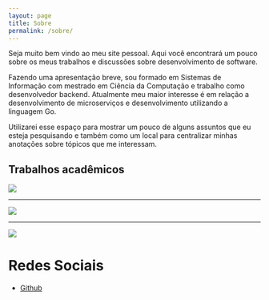 ```yaml
---
layout: page
title: Sobre
permalink: /sobre/
---
```


Seja muito bem vindo ao meu site pessoal. Aqui você encontrará um pouco sobre os meus trabalhos e discussões sobre desenvolvimento de software.

Fazendo uma apresentação breve, sou formado em Sistemas de Informação com mestrado em Ciência da Computação e trabalho como desenvolvedor backend. Atualmente meu maior interesse é em relação a desenvolvimento de microserviços e desenvolvimento utilizando a linguagem Go.

Utilizarei esse espaço para mostrar um pouco de alguns assuntos que eu esteja pesquisando e também como um local para centralizar minhas anotações sobre tópicos que me interessam.

## Trabalhos acadêmicos

[![]({{site.url}}/assets/img/breno2019.png)]({{site.url}}/assets/artigos/breno2019.pdf)

___

[![]({{site.url}}/assets/img/breno2016.png)]({{site.url}}/assets/artigos/breno2016.pdf)

___

[![]({{site.url}}/assets/img/wagner2015.png)]({{site.url}}/assets/artigos/almeida2015.pdf)

<!-- #### Caracterização da Transmissão de um Grande Evento Esportivo

A falta de implantação de multicast na Internet gera problemas de escalabilidade 
para distribuição de conteúdo popular como transmissão de eventos esportivos. 
Isto leva a utilização de soluções alternativas como distribuição em redes par-a-par 
ou por redes de distribuição de conteúdo (CDNs). Em ambos os casos é necessário 
planejamento de capacidade, que se não for feito de maneira correta pode gerar erros 
de provisionamento que resultam em problemas de desempenho e usuários frustrados. 
Neste artigo apresentamos uma caracterização do tráfego da transmissão ao vivo da 
Copa das Confederações da FIFA de 2013 realizada por um dos maiores provedores de 
conteúdo multimídia pela Internet da America Latina. Nós quantificamos o impacto da 
transmissão de um evento de grande escala no provedor de conteúdo e a qualidade de serviço 
recebida pelos usuários finais. Mostramos também que os servidores de vídeo recebem carga 
substancial e que a carga varia significativamente entre jogos, o que dificulta o 
provisionamento de capacidade. -->



<!-- 
#### Caracterização do Comportamento dos Clientes de Vídeo ao Vivo Durante um Evento de Larga Escala

Eventos de larga escala na Internet não mais são exceções. Entretanto, tanto pesquisadores 
quanto provedores de serviço ainda tem visão e entendimento limitados sobre tais eventos. 
Neste artigo, nós caracterizamos o comportamento dos usuários de um sistema de vídeo ao vivo 
durante um grande evento na Internet, a copa do mundo de futebol da FIFA em 2014. Analisamos
dados relativos a transmissão de 64 partidas por um dos principais provedores de conteúdo de 
Internet do Brasil. Nós identificamos as principais características do comportamento de um 
cliente e propomos um modelo simples que captura seu comportamento típico. Nossos resultados 
são comparados ao estado da arte e indicam mudanças no comportamento dos clientes durante 
eventos de larga escala na Internet. Acreditamos que nossos resultados podem ser aplicados na
geração de cargas sintéticas realistas e servir como substrato para o desenvolvimento e 
avaliação de novas arquiteturas de transmissão ao vivo na Internet.

#### Evolução do comportamento do usuário em eventos de larga escala na Internet

Tráfego de vı́deo já representa 75% do tráfego na Internet. Neste trabalho, nós caracterizamos 
a evolução do uso de um grande serviço de vídeo streaming no Brasil comparando registros de 
acesso da Copa do Mundo da FIFA de 2014 e 2018. Relatamos um crescimento de aproximadamente 
176% no público médio e mais de 300% no tráfego gerado. A taxa de chegada também mudou e agora 
é mais concentrada no inı́cio das partidas. Comparamos também o impacto de métricas relacionadas 
a QoE no engajamento dos usuários. Por exemplo, notamos que o engajamento aumentou para todas as 
taxas de bitrate e que ele é maior quando ocorre menos adaptações de bitrate. Além disso, taxa 
alta de interrupções diminui o engajamento consideravelmente, mas somente até certo valor. -->

# Redes Sociais

- [Github](https://github.com/brenoassp)